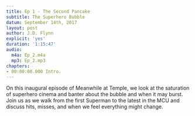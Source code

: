 ```yaml
---
title: Ep 1 - The Second Pancake
subtitle: The Superhero Bubble
datum: September 14th, 2017
layout: post
author: J.D. Flynn
explicit: 'yes'
duration: '1:15:47'
audio:
  m4a: Ep_2.m4a
  mp3: Ep_2.mp3
chapters:
- 00:00:00.000 Intro.
---
```


On this inaugural episode of Meanwhile at Temple, we look at the saturation of superhero cinema and banter about the bubble and when it may burst.  Join us as we walk from the first Superman to the latest in the MCU and discuss hits, misses, and when we feel everything might change.
